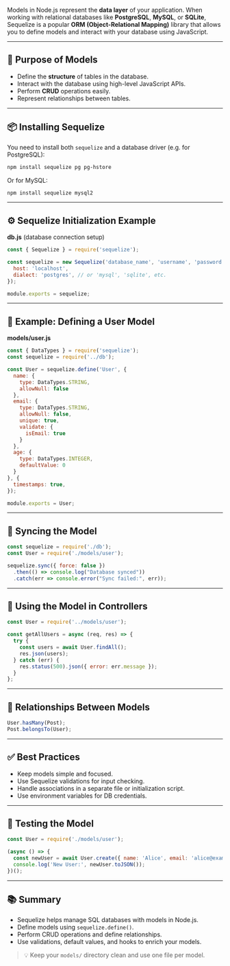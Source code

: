 Models in Node.js represent the **data layer** of your application. When working with relational databases like **PostgreSQL**, **MySQL**, or **SQLite**, Sequelize is a popular **ORM (Object-Relational Mapping)** library that allows you to define models and interact with your database using JavaScript.

---

## 🧠 Purpose of Models

- Define the **structure** of tables in the database.
- Interact with the database using high-level JavaScript APIs.
- Perform **CRUD** operations easily.
- Represent relationships between tables.

---

## 📦 Installing Sequelize

You need to install both `sequelize` and a database driver (e.g. for PostgreSQL):

```bash
npm install sequelize pg pg-hstore
```

Or for MySQL:

```bash
npm install sequelize mysql2
```

---

## ⚙️ Sequelize Initialization Example

**db.js** (database connection setup)

```js
const { Sequelize } = require('sequelize');

const sequelize = new Sequelize('database_name', 'username', 'password', {
  host: 'localhost',
  dialect: 'postgres', // or 'mysql', 'sqlite', etc.
});

module.exports = sequelize;
```

---

## 📝 Example: Defining a User Model

**models/user.js**

```js
const { DataTypes } = require('sequelize');
const sequelize = require('../db');

const User = sequelize.define('User', {
  name: {
    type: DataTypes.STRING,
    allowNull: false
  },
  email: {
    type: DataTypes.STRING,
    allowNull: false,
    unique: true,
    validate: {
      isEmail: true
    }
  },
  age: {
    type: DataTypes.INTEGER,
    defaultValue: 0
  }
}, {
  timestamps: true,
});

module.exports = User;
```

---

## 🔁 Syncing the Model

```js
const sequelize = require('./db');
const User = require('./models/user');

sequelize.sync({ force: false })
  .then(() => console.log("Database synced"))
  .catch(err => console.error("Sync failed:", err));
```

---

## 📡 Using the Model in Controllers

```js
const User = require('../models/user');

const getAllUsers = async (req, res) => {
  try {
    const users = await User.findAll();
    res.json(users);
  } catch (err) {
    res.status(500).json({ error: err.message });
  }
};
```

---

## 🔗 Relationships Between Models

```js
User.hasMany(Post);
Post.belongsTo(User);
```

---

## ✅ Best Practices

- Keep models simple and focused.
- Use Sequelize validations for input checking.
- Handle associations in a separate file or initialization script.
- Use environment variables for DB credentials.

---

## 🧪 Testing the Model

```js
const User = require('./models/user');

(async () => {
  const newUser = await User.create({ name: 'Alice', email: 'alice@example.com', age: 30 });
  console.log('New User:', newUser.toJSON());
})();
```

---

## 📚 Summary

- Sequelize helps manage SQL databases with models in Node.js.
- Define models using `sequelize.define()`.
- Perform CRUD operations and define relationships.
- Use validations, default values, and hooks to enrich your models.

> 💡 Keep your `models/` directory clean and use one file per model.
